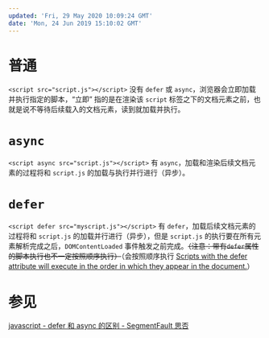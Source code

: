 ```yaml
---
updated: 'Fri, 29 May 2020 10:09:24 GMT'
date: 'Mon, 24 Jun 2019 15:10:02 GMT'
---
```


# 普通

`<script src="script.js"></script>` 没有 `defer` 或 `async`，浏览器会立即加载并执行指定的脚本，“立即” 指的是在渲染该 `script` 标签之下的文档元素之前，也就是说不等待后续载入的文档元素，读到就加载并执行。

# `async`

`<script async src="script.js"></script>` 有 `async`，加载和渲染后续文档元素的过程将和 `script.js` 的加载与执行并行进行（异步）。

# `defer`

`<script defer src="myscript.js"></script>` 有 `defer`，加载后续文档元素的过程将和 `script.js` 的加载并行进行（异步），但是 `script.js` 的执行要在所有元素解析完成之后，`DOMContentLoaded` 事件触发之前完成。~~（注意：带有`defer`属性的脚本执行也不一定按照顺序执行）~~（会按照顺序执行 [Scripts with the defer attribute will execute in the order in which they appear in the document.](https://developer.mozilla.org/en-US/docs/Web/HTML/Element/script)）

# 参见

[javascript - defer 和 async 的区别 - SegmentFault 思否](https://segmentfault.com/q/1010000000640869)
